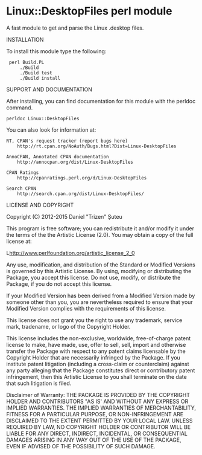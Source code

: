 # Linux::DesktopFiles perl module

A fast module to get and parse the Linux .desktop files.

INSTALLATION

To install this module type the following:

     perl Build.PL
         ./Build
         ./Build test
         ./Build install

SUPPORT AND DOCUMENTATION

After installing, you can find documentation for this module with the
perldoc command.

    perldoc Linux::DesktopFiles
    
You can also look for information at:

    RT, CPAN's request tracker (report bugs here)
        http://rt.cpan.org/NoAuth/Bugs.html?Dist=Linux-DesktopFiles

    AnnoCPAN, Annotated CPAN documentation
        http://annocpan.org/dist/Linux-DesktopFiles

    CPAN Ratings
        http://cpanratings.perl.org/d/Linux-DesktopFiles

    Search CPAN
        http://search.cpan.org/dist/Linux-DesktopFiles/


LICENSE AND COPYRIGHT

Copyright (C) 2012-2015 Daniel "Trizen" Șuteu

This program is free software; you can redistribute it and/or modify it
under the terms of the the Artistic License (2.0). You may obtain a
copy of the full license at:

L<http://www.perlfoundation.org/artistic_license_2_0>

Any use, modification, and distribution of the Standard or Modified
Versions is governed by this Artistic License. By using, modifying or
distributing the Package, you accept this license. Do not use, modify,
or distribute the Package, if you do not accept this license.

If your Modified Version has been derived from a Modified Version made
by someone other than you, you are nevertheless required to ensure that
your Modified Version complies with the requirements of this license.

This license does not grant you the right to use any trademark, service
mark, tradename, or logo of the Copyright Holder.

This license includes the non-exclusive, worldwide, free-of-charge
patent license to make, have made, use, offer to sell, sell, import and
otherwise transfer the Package with respect to any patent claims
licensable by the Copyright Holder that are necessarily infringed by the
Package. If you institute patent litigation (including a cross-claim or
counterclaim) against any party alleging that the Package constitutes
direct or contributory patent infringement, then this Artistic License
to you shall terminate on the date that such litigation is filed.

Disclaimer of Warranty: THE PACKAGE IS PROVIDED BY THE COPYRIGHT HOLDER
AND CONTRIBUTORS "AS IS' AND WITHOUT ANY EXPRESS OR IMPLIED WARRANTIES.
THE IMPLIED WARRANTIES OF MERCHANTABILITY, FITNESS FOR A PARTICULAR
PURPOSE, OR NON-INFRINGEMENT ARE DISCLAIMED TO THE EXTENT PERMITTED BY
YOUR LOCAL LAW. UNLESS REQUIRED BY LAW, NO COPYRIGHT HOLDER OR
CONTRIBUTOR WILL BE LIABLE FOR ANY DIRECT, INDIRECT, INCIDENTAL, OR
CONSEQUENTIAL DAMAGES ARISING IN ANY WAY OUT OF THE USE OF THE PACKAGE,
EVEN IF ADVISED OF THE POSSIBILITY OF SUCH DAMAGE.
